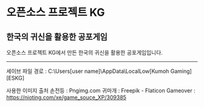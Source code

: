# 오픈소스 프로젝트 KG
## 한국의 귀신을 활용한 공포게임


오픈소스 프로젝트 KG에서 만든 한국의 귀신을 활용한 공포게임입니다.



----------------------------------




세이브 파일 경로 : C:\Users\[user name]\AppData\LocalLow\[Kumoh Gaming]\[ESKG]




사용한 이미지 출처
손전등 : Pngimg.com
귀마개 : Freepik - Flaticon
Gameover : https://nioting.com/xe/game_souce_XP/309385

